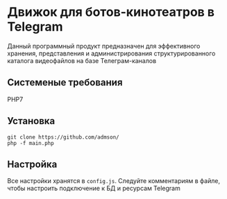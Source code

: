 # Движок для ботов-кинотеатров в Telegram
Данный программный продукт предназначен для
эффективного хранения, представления и
администрирования структурированного каталога
видеофайлов на базе Телеграм-каналов

## Системеные требования
PHP7

## Установка
```
git clone https://github.com/admson/
php -f main.php
```

## Настройка
Все настройки хранятся в `config.js`.
Следуйте комментариям в файле, чтобы настроить
подключение к БД и ресурсам Telegram
